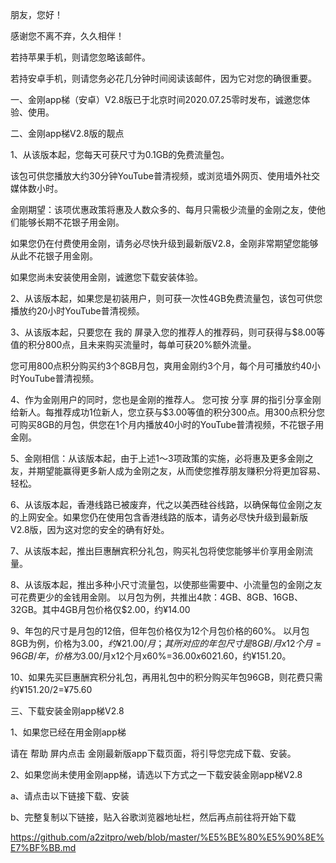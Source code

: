 朋友，您好！

感谢您不离不弃，久久相伴！

若持苹果手机，则请您忽略该邮件。

若持安卓手机，则请您务必花几分钟时间阅读该邮件，因为它对您的确很重要。

一、金刚app梯（安卓）V2.8版已于北京时间2020.07.25零时发布，诚邀您体验、使用。

二、金刚app梯V2.8版的靓点

1、从该版本起，您每天可获尺寸为0.1GB的免费流量包。

该包可供您播放大约30分钟YouTube普清视频，或浏览墙外网页、使用墙外社交媒体数小时。

金刚期望：该项优惠政策将惠及人数众多的、每月只需极少流量的金刚之友，使他们能够长期不花银子用金刚。

如果您仍在付费使用金刚，请务必尽快升级到最新版V2.8，金刚非常期望您能够从此不花银子用金刚。

如果您尚未安装使用金刚，诚邀您下载安装体验。

2、从该版本起，如果您是初装用户，则可获一次性4GB免费流量包，该包可供您播放约20小时YouTube普清视频。

3、从该版本起，只要您在 我的 屏录入您的推荐人的推荐码，则可获得与$8.00等值的积分800点，且未来购买流量时，每单可获20%额外流量。

您可用800点积分购买约3个8GB月包，爽用金刚约3个月，每个月可播放约40小时YouTube普清视频。

4、作为金刚用户的同时，您也是金刚的推荐人。
您可按 分享 屏的指引分享金刚给新人。每推荐成功1位新人，您立获与$3.00等值的积分300点。用300点积分您可购买8GB的月包，供您在1个月内播放40小时的YouTube普清视频，不花银子用金刚。

5、金刚相信：从该版本起，由于上述1～3项政策的实施，必将惠及更多金刚之友，并期望能赢得更多新人成为金刚之友，从而使您推荐朋友赚积分将更加容易、轻松。

6、从该版本起，香港线路已被废弃，代之以美西硅谷线路，以确保每位金刚之友的上网安全。如果您仍在使用包含香港线路的版本，请务必尽快升级到最新版V2.8版，因为这对您的安全的确有好处。

7、从该版本起，推出巨惠酬宾积分礼包，购买礼包将使您能够半价享用金刚流量。

8、从该版本起，推出多种小尺寸流量包，以使那些需要中、小流量包的金刚之友可花费更少的金钱用金刚。
以月包为例，共推出4款：4GB、8GB、16GB、32GB。其中4GB月包价格仅$2.00，约¥14.00

9、年包的尺寸是月包的12倍，但年包价格仅为12个月包价格的60%。
以月包8GB为例，价格为$3.00，约¥21.00/月；其所对应的年包尺寸是8GB/月x12个月=96GB/年，价格为$3.00/月x12个月x60%=$36.00x60%=$21.60，约¥151.20。

10、如果先买巨惠酬宾积分礼包，再用礼包中的积分购买年包96GB，则花费只需约¥151.20/2=¥75.60

三、下载安装金刚app梯V2.8 

1、如果您已经在用金刚app梯

请在 帮助 屏内点击 金刚最新版app下载页面，将引导您完成下载、安装。

2、如果您尚未使用金刚app梯，请选以下方式之一下载安装金刚app梯V2.8

a、请点击以下链接下载、安装

b、完整复制以下链接，贴入谷歌浏览器地址栏，然后再点前往将开始下载

https://github.com/a2zitpro/web/blob/master/%E5%BE%80%E5%90%8E%E7%BF%BB.md
